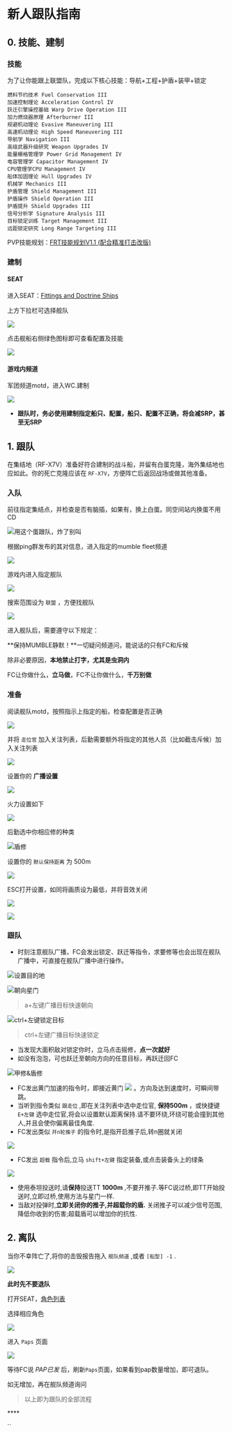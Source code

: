 # 新人跟队指南

## 0. 技能、建制

### 技能

为了让你能跟上联盟队，完成以下核心技能：导航+工程+护盾+装甲+锁定

```text
燃料节约技术 Fuel Conservation III 
加速控制理论 Acceleration Control IV
跃迁引擎操控基础 Warp Drive Operation III
加力燃烧器原理 Afterburner III
规避机动理论 Evasive Maneuvering III
高速机动理论 High Speed Maneuvering III
导航学 Navigation III
高级武器升级研究 Weapon Upgrades IV
能量栅格管理学 Power Grid Management IV
电容管理学 Capacitor Management IV
CPU管理学CPU Management IV
船体加固理论 Hull Upgrades IV
机械学 Mechanics III
护盾管理 Shield Management III
护盾操作 Shield Operation III
护盾提升 Shield Upgrades III
信号分析学 Signature Analysis III
目标锁定训练 Target Management III
远距锁定研究 Long Range Targeting III
```

PVP技能规划：[FRT技能规划V1.1 \(配合精准打击改版\)](https://forums.winterco.org/t/topic/3978)

### 建制

#### SEAT

进入SEAT：[Fittings and Doctrine Ships ](https://seat.winterco.org/fitting/doctrine)

上方下拉栏可选择舰队

![](../.gitbook/assets/snipaste_2020-07-18_17-23-34.png)

点击舰船右侧绿色图标即可查看配置及技能

![](../.gitbook/assets/snipaste_2020-07-18_17-23-55.png)

#### 游戏内频道

军团频道motd，进入WC.建制

![](../.gitbook/assets/snipaste_2020-07-19_11-03-19.png)

* **跟队时，务必使用建制指定船只、配置，船只、配置不正确，将会减SRP，甚至无SRP**



## 1. 跟队

在集结地（RF-X7V）准备好符合建制的战斗船，并留有白蛋克隆，海外集结地也应如此。你的死亡克隆应该在 `RF-X7V`，方便阵亡后返回战场或做其他准备。

### 入队

前往指定集结点，并检查是否有脑插，如果有，换上白蛋。同空间站内换蛋不用CD

![&#x7528;&#x8FD9;&#x4E2A;&#x86CB;&#x8DDF;&#x961F;&#xFF0C;&#x70B8;&#x4E86;&#x522B;&#x53EB;](../.gitbook/assets/snipaste_2020-07-19_11-14-24.png)

根据ping群发布的其对信息，进入指定的mumble fleet频道

![](../.gitbook/assets/snipaste_2020-07-19_11-09-59.png)

游戏内进入指定舰队

![](../.gitbook/assets/snipaste_2020-07-19_11-10-43.png)

搜索范围设为 `联盟` ，方便找舰队

![](../.gitbook/assets/snipaste_2020-07-19_11-11-31.png)

进入舰队后，需要遵守以下规定：

**保持MUMBLE静默！**一切疑问频道问，能说话的只有FC和斥候

除非必要原因，**本地禁止打字，尤其是虫洞内**

FC让你做什么，**立马做**，FC不让你做什么，**千万别做**

### 准备

阅读舰队motd，按照指示上指定的船，检查配置是否正确

![](../.gitbook/assets/snipaste_2020-07-19_11-31-51.png)

并将 `走位官` 加入关注列表，后勤需要额外将指定的其他人员（比如截击斥候）加入关注列表

![](../.gitbook/assets/snipaste_2020-07-19_11-19-51.png)

设置你的 **广播设置** 

![](../.gitbook/assets/snipaste_2020-07-19_11-25-51.png)

火力设置如下

![](../.gitbook/assets/snipaste_2020-07-19_11-40-30.png)

后勤选中你相应修的种类

![&#x76FE;&#x4FEE;](../.gitbook/assets/snipaste_2020-07-19_11-40-45.png)

设置你的 `默认保持距离` 为 500m

![](../.gitbook/assets/snipaste_2020-07-19_11-53-01.png)

ESC打开设置，如同将画质设为最低，并将音效关闭

![](../.gitbook/assets/snipaste_2020-07-19_12-29-35.png)

![](../.gitbook/assets/snipaste_2020-07-19_12-29-58.png)

### 跟队

* 时刻注意舰队广播，FC会发出锁定、跃迁等指令，求要修等也会出现在舰队广播中，可直接在舰队广播中进行操作。

![&#x8BBE;&#x7F6E;&#x76EE;&#x7684;&#x5730;](../.gitbook/assets/snipaste_2020-07-19_11-46-42.png)

![&#x671D;&#x5411;&#x661F;&#x95E8;](../.gitbook/assets/snipaste_2020-07-19_11-48-31.png)

> a+左键广播目标快速朝向

![ctrl+&#x5DE6;&#x952E;&#x9501;&#x5B9A;&#x76EE;&#x6807;](../.gitbook/assets/snipaste_2020-07-19_11-51-54.png)

> ctrl+左键广播目标快速锁定

* 当发现大面积敌对锁定你时，立马点击摇修，**点一次就好**
* 如没有泡泡，可也跃迁至朝向方向的任意目标，再跃迁回FC

![&#x7532;&#x4FEE;&amp;&#x76FE;&#x4FEE;](../.gitbook/assets/snipaste_2020-07-19_12-41-46.png)

* FC发出黄门加速的指令时，即接近黄门 ![](../.gitbook/assets/snipaste_2020-07-19_11-50-17.png) 。方向及达到速度时，可瞬间带跳。
* 当听到指令类似 `跟走位` ,即在关注列表中选中走位官, **保持500m** ，或快捷键 `E+左键` 选中走位官,将会以设置默认距离保持.请不要环绕,环绕可能会撞到其他人,并且会使你偏离最佳角度.
* FC发出类似 `开n轮推子` 的指令时,是指开启推子后,转n圈就关闭

![](../.gitbook/assets/snipaste_2020-07-19_12-57-58.png)

* FC发出 `超载` 指令后,立马 `shift+左键` 指定装备,或点击装备头上的绿条

![](../.gitbook/assets/snipaste_2020-07-19_13-00-00.png)

* 使用泰坦投送时,请**保持**投送TT **1000m** ,不要开推子.等FC说过桥,即TT开始投送时,立即过桥,使用方法与星门一样.
* 当敌对投弹时,**立即关闭你的推子,并超载你的盾.** 关闭推子可以减少信号范围,降低你收到的伤害;超载盾可以增加你的抗性.

## 2. 离队

当你不幸阵亡了,将你的击毁报告拖入 `舰队频道` ,或者 `[船型] -1` .

![](../.gitbook/assets/snipaste_2020-07-19_13-07-14.png)

**此时先不要退队**

打开SEAT，[角色列表](https://seat.winterco.org/character/list)

选择相应角色

![](../.gitbook/assets/snipaste_2020-07-19_21-09-08.png)

进入 `Paps` 页面

![](../.gitbook/assets/snipaste_2020-07-19_21-09-30.png)

等待FC说 _PAP已发_ 后，刷新`Paps`页面，如果看到pap数量增加，即可退队。

如无增加，再在舰队频道询问

> 以上即为跟队的全部流程





\*\*\*\*





\`\`



